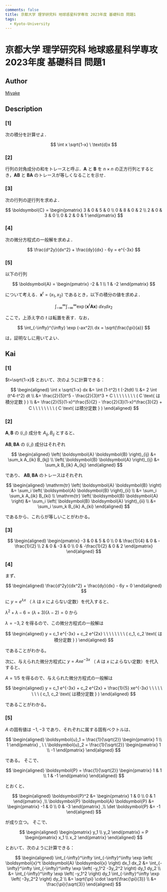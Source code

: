 ```yaml
---
comments: false
title: 京都大学 理学研究科 地球惑星科学専攻 2023年度 基礎科目 問題1
tags:
  - Kyoto-University
---
```

# 京都大学 理学研究科 地球惑星科学専攻 2023年度 基礎科目 問題1

## **Author**
[Miyake](https://miyake.github.io/exams/index.html)

## **Description**
### \[1\]
次の積分を計算せよ． 

$$
\int x \sqrt{1-x} \ \text{d}x
$$

### \[2\]
行列の対角成分の和をトレースと呼ぶ．$\boldsymbol{A}$ と $\boldsymbol{B}$ を $n \times n$ の正方行列とするとき，$\boldsymbol{A} \boldsymbol{B}$ と $\boldsymbol{B} \boldsymbol{A}$ のトレースが等しくなることを示せ． 

### \[3\]
次の行列の逆行列を求めよ． 

$$
\boldsymbol{C} = \begin{pmatrix}
3 & 0 & 5 & 0 \\ 0 & 8 & 0 & 2 \\ 2 & 0 & 3 & 0 \\ 0 & 2 & 0 & 1
\end{pmatrix}
$$

### \[4\]
次の微分方程式の一般解を求めよ． 

$$
\frac{d^2y}{dx^2} + \frac{dy}{dx} - 6y = e^{-3x}
$$

### \[5\]
以下の行列

$$
\boldsymbol{A} = \begin{pmatrix}
-2 & 1 \\
1 & -2
\end{pmatrix}
$$

について考える．$\boldsymbol{x}^t = (x_1, x_2)$ であるとき，以下の積分の値を求めよ．

$$
\int_{-\infty}^{\infty} \int_{-\infty}^{\infty} \exp (\boldsymbol{x}^t \boldsymbol{A} \boldsymbol{x})\ dx_1 dx_2
$$

ここで，上添え字の $t$ は転置を表す．なお，

$$
\int_{-\infty}^{\infty} \exp (-ax^2)\ dx = \sqrt{\frac{\pi}{a}}
$$

は，証明なしに用いてよい． 

## **Kai**
### \[1\]
$t=\sqrt{1-x}$ とおいて、次のように計算できる：

$$
\begin{aligned}
\int x \sqrt{1-x} dx
&= \int (1-t^2) t (-2tdt)
\\
&= 2 \int (t^4-t^2) dt
\\
&= \frac{2}{5}t^5 - \frac{2}{3}t^3 + C
\ \ \ \ \ \ \ \ ( C \text{ は積分定数 } )
\\
&= \frac{2}{5}(1-x)^\frac{5}{2} - \frac{2}{3}(1-x)^\frac{3}{2} + C
\ \ \ \ \ \ \ \ ( C \text{ は積分定数 } )
\end{aligned}
$$

### \[2\]
$\boldsymbol{A}, \boldsymbol{B}$ の $(i,j)$ 成分を $A_{ij}, B_{ij}$ とすると、

$\boldsymbol{A} \boldsymbol{B}, \boldsymbol{B} \boldsymbol{A}$ の $(i,j)$ 成分はそれぞれ

$$
\begin{aligned}
\left( \boldsymbol{A} \boldsymbol{B} \right)_{ij} &= \sum_k A_{ik} B_{kj}
\\
\left( \boldsymbol{B} \boldsymbol{A} \right)_{ij} &= \sum_k B_{ik} A_{kj}
\end{aligned}
$$

であり、
$\boldsymbol{A} \boldsymbol{B}, \boldsymbol{B} \boldsymbol{A}$ のトレースはそれぞれ

$$
\begin{aligned}
\mathrm{tr} \left( \boldsymbol{A} \boldsymbol{B} \right)
&= \sum_i \left( \boldsymbol{A} \boldsymbol{B} \right)_{ii}
\\
&= \sum_i \sum_k A_{ik} B_{ki}
\\
\mathrm{tr} \left( \boldsymbol{B} \boldsymbol{A} \right)
&= \sum_i \left( \boldsymbol{B} \boldsymbol{A} \right)_{ii}
\\
&= \sum_i \sum_k B_{ik} A_{ki}
\end{aligned}
$$

であるから、これらが等しいことがわかる。

### \[3\]

$$
\begin{aligned}
\begin{pmatrix} -3 & 0 & 5 & 0 \\ 0 & \frac{1}{4} & 0 & - \frac{1}{2} \\ 2 & 0 & -3 & 0 \\ 0 & -\frac{1}{2} & 0 & 2 \end{pmatrix}
\end{aligned}
$$

### \[4\]
まず、

$$
\begin{aligned}
\frac{d^2y}{dx^2} + \frac{dy}{dx} - 6y = 0
\end{aligned}
$$

に $y=e^{\lambda x}$ （ $\lambda$ は $x$ によらない定数）を代入すると、

$\lambda^2 + \lambda - 6 = (\lambda+3)(\lambda-2) = 0$ から

$\lambda=-3,2$ を得るので、この微分方程式の一般解は

$$
\begin{aligned}
y = c_1 e^{-3x} + c_2 e^{2x}
\ \ \ \ \ \ \ \ ( c_1, c_2 \text{ は積分定数 } )
\end{aligned}
$$

であることがわかる。

次に、与えられた微分方程式に $y=Axe^{-3x}$ （ $A$ は $x$ によらない定数）を代入すると、

$A=1/5$ を得るので、与えられた微分方程式の一般解は

$$
\begin{aligned}
y = c_1 e^{-3x} + c_2 e^{2x} + \frac{1}{5} xe^{-3x}
\ \ \ \ \ \ \ \ ( c_1, c_2 \text{ は積分定数 } )
\end{aligned}
$$

であることがわかる。

### \[5\]
$A$ の固有値は $-1,-3$ であり、それぞれに属する固有ベクトルは、

$$
\begin{aligned}
\boldsymbol{u}_1 = \frac{1}{\sqrt{2}} \begin{pmatrix} 1 \\ 1 \end{pmatrix}
, \ \ 
\boldsymbol{u}_2 = \frac{1}{\sqrt{2}} \begin{pmatrix} 1 \\ -1 \end{pmatrix}
\end{aligned}
$$

である。
そこで、

$$
\begin{aligned}
\boldsymbol{P} = \frac{1}{\sqrt{2}} \begin{pmatrix} 1 & 1 \\ 1 & -1 \end{pmatrix}
\end{aligned}
$$

とおくと、

$$
\begin{aligned}
\boldsymbol{P}^2 &= \begin{pmatrix} 1 & 0 \\ 0 & 1 \end{pmatrix}
,\\
\boldsymbol{P} \boldsymbol{A} \boldsymbol{P} &= \begin{pmatrix} -1 & 0 \\ 0 & -3 \end{pmatrix}
,\\
\det \boldsymbol{P} &= -1
\end{aligned}
$$

が成り立つ。
そこで、

$$
\begin{aligned}
\begin{pmatrix} y_1 \\ y_2 \end{pmatrix} = P \begin{pmatrix} x_1 \\ x_2 \end{pmatrix}
\end{aligned}
$$

とおいて、次のように計算できる：

$$
\begin{aligned}
\int_{-\infty}^\infty \int_{-\infty}^\infty \exp \left( \boldsymbol{x}^t \boldsymbol{A} \boldsymbol{x} \right) dx_1 dx_2
&= \int_{-\infty}^\infty \int_{-\infty}^\infty \exp \left( -y_1^2 -3y_2^2 \right) dy_1 dy_2
\\
&= \int_{-\infty}^\infty \exp \left( -y_1^2 \right) dy_1 \int_{-\infty}^\infty \exp \left( -3y_2^2 \right) dy_2
\\
&= \sqrt{\pi} \cdot \sqrt{\frac{\pi}{3}}
\\
&= \frac{\pi}{\sqrt{3}}
\end{aligned}
$$